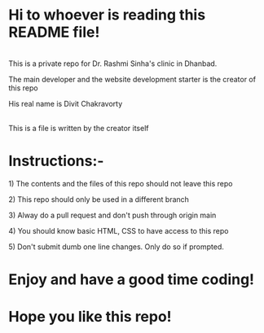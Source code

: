 <h1><b>Hi to whoever is reading this README file!</b></h1>
<br>
This is a private repo for Dr. Rashmi Sinha's clinic in Dhanbad.
<br>
<p>The main developer and the website development starter is the creator of this repo</p>
<p>His real name is Divit Chakravorty</p>
<br>
This is a file is written by the creator itself
<br>
<h1><b>Instructions:-</b></h1>
<p>1) The contents and the files of this repo should not leave this repo</p>
<p>2) This repo should only be used in a different branch</p>
<p>3) Alway do a pull request and don't push through origin main</p>
<p>4) You should know basic HTML, CSS to have access to this repo</p>
<p>5) Don't submit dumb one line changes. Only do so if prompted.</p>
<h1><B>Enjoy and have a good time coding!</B></h1>
<h1><B>Hope you like this repo!</B></h1>
